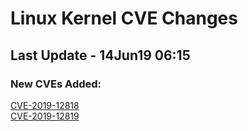
# **Linux Kernel CVE Changes**

## Last Update - 14Jun19 06:15

### **New CVEs Added:**

[CVE-2019-12818](cves/CVE-2019-12818)  
[CVE-2019-12819](cves/CVE-2019-12819)  


